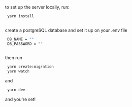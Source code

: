to set up the server locally, run:

``` bash 
 yarn install
 
```
create a postgreSQL database and set it up on your .env file 
 
```bash 
 DB_NAME = ""
 DB_PASSWORD = ""
  
```

then run 

```bash
 yarn create:migration
 yarn watch

```

and 

```bash
 yarn dev

```

and you're set!
